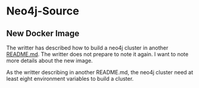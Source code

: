 # Neo4j-Source
<h2>New Docker Image</h2>
<p>The writter has described how to build a neo4j cluster in another <a href="https://github.com/yhswjtuILMARE/kubernetes-DB
/blob/master/README.md">README.md</a>. The writter does not prepare to note it again. I want to note more details about the new 
image.</p>
<p>As the writter describing in another README.md, the neo4j cluster need at least eight environment variables to build a cluster.</p>
